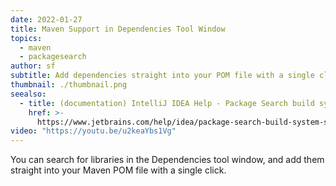 ```yaml
---
date: 2022-01-27
title: Maven Support in Dependencies Tool Window
topics:
  - maven
  - packagesearch
author: sf
subtitle: Add dependencies straight into your POM file with a single click
thumbnail: ./thumbnail.png
seealso:
  - title: (documentation) IntelliJ IDEA Help - Package Search build system support
    href: >-
      https://www.jetbrains.com/help/idea/package-search-build-system-support-limitations.html#maven_support
video: "https://youtu.be/u2keaYbs1Vg"
---
```


You can search for libraries in the Dependencies tool window, and add them straight into your Maven POM file with a single click.
